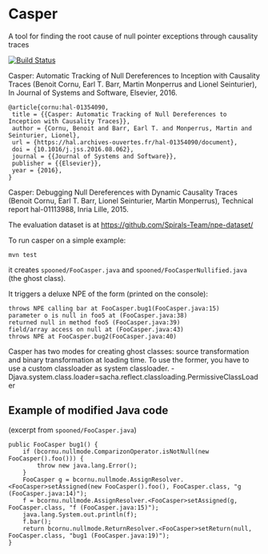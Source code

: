 Casper
=====

A tool for finding the root cause of null pointer exceptions through causality traces

[![Build Status](https://travis-ci.org/Spirals-Team/casper.svg?branch=master)](https://travis-ci.org/Spirals-Team/casper)

Casper: Automatic Tracking of Null Dereferences to Inception with Causality Traces (Benoit Cornu, Earl T. Barr, Martin Monperrus and Lionel Seinturier), In Journal of Systems and Software, Elsevier, 2016.

```
@article{cornu:hal-01354090,
 title = {{Casper: Automatic Tracking of Null Dereferences to Inception with Causality Traces}},
 author = {Cornu, Benoit and Barr, Earl T. and Monperrus, Martin and Seinturier, Lionel},
 url = {https://hal.archives-ouvertes.fr/hal-01354090/document},
 doi = {10.1016/j.jss.2016.08.062},
 journal = {{Journal of Systems and Software}},
 publisher = {{Elsevier}},
 year = {2016},
}
```

Casper: Debugging Null Dereferences with Dynamic Causality Traces (Benoit Cornu, Earl T. Barr, Lionel Seinturier, Martin Monperrus), Technical report hal-01113988, Inria Lille, 2015.

The evaluation dataset is at <https://github.com/Spirals-Team/npe-dataset/>

To run casper on a simple example:

`mvn test`

it creates `spooned/FooCasper.java` and `spooned/FooCasperNullified.java` (the ghost class).

It triggers a deluxe NPE of the form (printed on the console):

```
throws NPE calling bar at FooCasper.bug1(FooCasper.java:15)
parameter o is null in foo5 at (FooCasper.java:38)
returned null in method foo5 (FooCasper.java:39)
field/array access on null at (FooCasper.java:43)
throws NPE at FooCasper.bug2(FooCasper.java:40)
```

Casper has two modes for creating ghost classes: source transformation and binary transformation at loading time.
To use the former, you have to use a custom classloader as system classloader.
-Djava.system.class.loader=sacha.reflect.classloading.PermissiveClassLoader

Example of modified Java code
-----------------------------
(excerpt from `spooned/FooCasper.java`)

```
public FooCasper bug1() {
    if (bcornu.nullmode.ComparizonOperator.isNotNull(new FooCasper().foo())) {
        throw new java.lang.Error();
    } 
    FooCasper g = bcornu.nullmode.AssignResolver.<FooCasper>setAssigned(new FooCasper().foo(), FooCasper.class, "g (FooCasper.java:14)");
    f = bcornu.nullmode.AssignResolver.<FooCasper>setAssigned(g, FooCasper.class, "f (FooCasper.java:15)");
    java.lang.System.out.println(f);
    f.bar();
    return bcornu.nullmode.ReturnResolver.<FooCasper>setReturn(null, FooCasper.class, "bug1 (FooCasper.java:19)");
}

```
